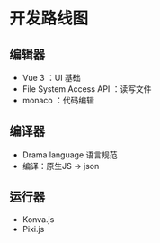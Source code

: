 # 开发路线图

## 编辑器

- Vue 3 ：UI 基础
- File System Access API ：读写文件
- monaco ：代码编辑 

## 编译器

- Drama language 语言规范
- 编译：原生JS -> json

## 运行器

- Konva.js
- Pixi.js
